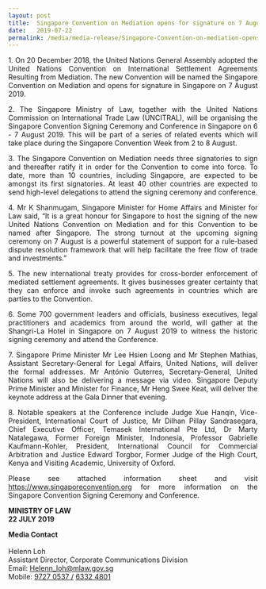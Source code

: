 ```yaml
---
layout: post
title:  Singapore Convention on Mediation opens for signature on 7 August
date:   2019-07-22
permalink: /media/media-release/Singapore-Convention-on-mediation-opens-for-signature
---
```

<p align="justify">
1.  On 20 December 2018, the United Nations General Assembly adopted the United Nations Convention on International Settlement Agreements Resulting from Mediation. The new Convention will be named the Singapore Convention on Mediation and opens for  signature in Singapore on 7 August 2019.
</p>
<p align="justify">
2.  The Singapore Ministry of Law, together with the United Nations Commission on International Trade Law (UNCITRAL), will be organising the Singapore Convention Signing Ceremony and Conference in Singapore on 6 - 7 August 2019. This will be part of a series of related events which will take place during the Singapore Convention Week from 2 to 8 August.
</p>
<p align="justify">
3. The Singapore Convention on Mediation needs three signatories to sign and thereafter ratify it in order for the Convention to come into force. To date, more than 10 countries, including Singapore, are expected to be amongst its first signatories. At least 40 other countries are expected to send high-level delegations to attend the signing ceremony and conference.
</p>
<p align="justify">
4. Mr K Shanmugam, Singapore Minister for Home Affairs and Minister for Law said, “It is a great honour for Singapore to host the signing of the new United Nations Convention on Mediation and for this Convention to be named after Singapore. The strong turnout at the upcoming signing ceremony on 7 August is a powerful statement of support for a rule-based dispute resolution framework that will help facilitate the free flow of trade and investments.” 
</p>
<p align="justify">
5. The new international treaty provides for cross-border enforcement of mediated settlement agreements. It gives businesses greater certainty that they can enforce and invoke such agreements in countries which are parties to the Convention. 
 </p>
<p align="justify">
6. Some 700 government leaders and officials, business executives, legal practitioners and academics from around the world, will gather at the Shangri-La Hotel in Singapore on 7 August 2019 to witness the historic signing ceremony and attend the Conference.
</p>
<p align="justify">
7. Singapore Prime Minister Mr Lee Hsien Loong and Mr Stephen Mathias, Assistant Secretary-General for Legal Affairs, United Nations, will deliver the formal addresses. Mr António Guterres, Secretary-General, United Nations will also be delivering a message via video. Singapore Deputy Prime Minister and Minister for Finance, Mr Heng Swee Keat, will deliver the keynote address at the Gala Dinner that evening. 
</p>
<p align="justify">
8. Notable speakers at the Conference include Judge Xue Hanqin, Vice-President, International Court of Justice, Mr Dilhan Pillay Sandrasegara, Chief Executive Officer, Temasek International Pte Ltd, Dr Marty Natalegawa, Former Foreign Minister, Indonesia, Professor Gabrielle Kaufmann-Kohler, President, International Council for Commercial Arbitration and Justice Edward Torgbor, Former Judge of the High Court, Kenya and Visiting Academic, University of Oxford. 
</p>
<p align="justify">
Please see attached information sheet and visit <a href="https://www.singaporeconvention.org" target="_blank"> https://www.singaporeconvention.org</a>  for more information on the Singapore Convention Signing Ceremony and Conference.
</p>
<p>
<b> MINISTRY OF LAW </b> <br> <b> 22 JULY 2019  </b>  
  </p>               
<b> Media Contact </b> <br><br>
Helenn Loh <br>
Assistant Director, Corporate Communications Division <br>
Email: <a href="mailto:Helenn_loh@mlaw.gov.sg">Helenn_loh@mlaw.gov.sg </a> <br>
Mobile: <a href="tel:+6597270537"> 9727 0537 /</a>   <a href="tel:+6563324801">6332 4801</a> 

